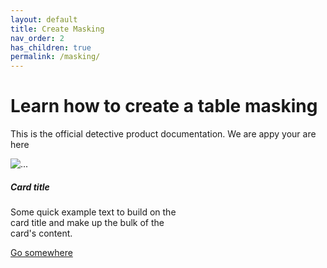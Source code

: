 ```yaml
---
layout: default
title: Create Masking
nav_order: 2
has_children: true
permalink: /masking/
---
```


# Learn how to create a table masking
This is the official detective product documentation. We are appy your are here

<div class="card" style="width: 18rem;">
  <img src="..." class="card-img-top" alt="...">
  <div class="card-body">
    <h5 class="card-title">Card title</h5>
    <p class="card-text">Some quick example text to build on the card title and make up the bulk of the card's content.</p>
    <a href="#" class="btn btn-primary">Go somewhere</a>
  </div>
</div>
